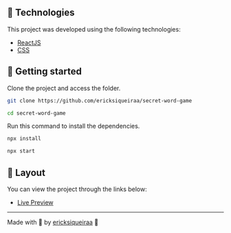 ## 🧪 Technologies

This project was developed using the following technologies:

- [ReactJS](https://reactjs.org/)
- [CSS](https://developer.mozilla.org/pt-BR/docs/Learn/CSS)

## 🚀 Getting started

Clone the project and access the folder.

```bash
git clone https://github.com/ericksiqueiraa/secret-word-game

cd secret-word-game
```

Run this command to install the dependencies.

```bash
npx install

npx start
```

## 🔖 Layout

You can view the project through the links below:

- [Live Preview](https://secreatgameword.netlify.app/)

---

Made with 💜 by [ericksiqueiraa](https://github.com/ericksiqueiraa) 👋
